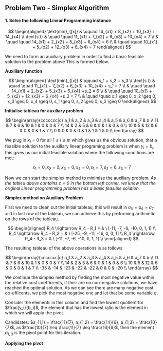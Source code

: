 ## Problem Two - Simplex Algorithm

#### 1. Solve the following Linear Programming instance

$$
\begin{aligned}
 \text{min}_{[x]} & \qquad 14_{x1} + 8_{x2} + 10_{x3} + 14_{x4} \\
 \text{s.t} & \quad \quad 11_{x1} + 7_{x2} + 6_{x3} + 10_{x4} = 7 \\
 & \quad \quad 14_{x1} + 2_{x2} + 5_{x3} + 6_{x4} = 6 \\
 & \quad \quad 10_{x1} + 5_{x2} + 12_{x3} + 6_{x4} = 7
\end{aligned}
$$

We need to form an auxiliary problem in order to find a basic feasible solution to the problem above
This is formed below.

**Auxiliary function**

$$
\begin{aligned}
 \text{min}_{[x]} & \qquad s_1 + s_2 + s_3 \\
 \text{s.t} & \quad \quad 11_{x1} + 7_{x2} + 6_{x3} + 10_{x4} + s_1 = 7 \\
 & \quad \quad 14_{x1} + 2_{x2} + 5_{x3} + 6_{x4} +s_2 = 6 \\
 & \quad \quad 10_{x1} + 5_{x2} + 12_{x3} + 6_{x4} +s_3 = 7 \\
 & \quad \quad x_1 \geq 0, x_2 \geq 0, x_3 \geq 0, x_4 \geq 0, s_1 \geq 0, s_2 \geq 0, s_3 \geq 0
\end{aligned}
$$

**Initialise tableau for auxiliary problem**

$$
\begin{array}{ccccccc|c}
  a_1 & a_2 & a_3 & a_4 & a_5 & a_6 & a_7 & b \\
  11 & 7 & 6 & 10 & 1 & 0 & 0 & 7 \\
  14 & 2 & 5 & 6 & 0 & 1 & 0 & 6 \\
  10 & 5 & 12 & 6 & 0 & 0 & 1 & 7 \\
  0 & 0 & 0 & 0 & 1 & 1 & 1 & 0 \\
\end{array}
$$

We plug in $x_i = 0$ for all $1 \leq i \leq m$ which gives us the obvious solution, that a feasible solution to
the auxiliary linear programing problem is when $y_i = b_i$, this gives us our initial feasible solution where
the following conditions are met:

$$x_1 = 0, x_2 = 0, x_3 = 0, x_4 = 0, s_1 = 7, s_2 = 6, s_3 = 7$$

Now we can start the simplex method to minimise the auxiliary problem. *As the tableu above contains
$z = 0$ in the bottom left corner, we know that the original Linear programming problem
has a basic feasible solution.*

**Simplex method on Auxiliary Problem**

First we need to clean out the initial tableau, this will result in $a_5 = a_6 = a_7 = 0$ in last row of the tableau,
we can achieve this by preforming arithmetic on the rows of the tableau.

$$ 
\begin{aligned}
R_4 \rightarrow R_4 - R_1 = & \ [-11, -7, -6, -10, 0, 1, 1] \\
R_4 \rightarrow R_4 - R_2 = & \ [-25, -9, -11, -16, 0, 0, 1] \\
R_4 \rightarrow R_4 - R_3 = & \ [-11, -7, -6, -10, 0, 1, 1] \\
\end{aligned}
$$

The resulting tableau of the above operations is as follows:

$$
\begin{array}{ccccccc|c}
  a_1 & a_2 & a_3 & a_4 & a_5 & a_6 & a_7 & b \\
  11 & 7 & 6 & 10 & 1 & 0 & 0 & 7 \\
  14 & 2 & 5 & 6 & 0 & 1 & 0 & 6 \\
  10 & 5 & 12 & 6 & 0 & 0 & 1 & 7 \\
  -35 & -14 & -23 & -22 & -22 & 0 & 0 & -20 \\
\end{array}
$$

We continue the simplex method by finding the most negative value within the
relative cost coefficients, if their are no non-negative solutions, we have
reached the optimal solution. As we can see there are many negative cost co-efficents,
we pick the most negative one and let that be some variable $q$.

Consider the elements in this column and find the lowest quotient for $\frac{y_i}{b_i}$, the element that has the
lowest ratio is the element in which we will apply the pivot.

Candidates: $a_{1,1} = \frac{11}{7}, a_{1,2} = \frac{14}{6}, a_{1,3} = \frac{10}{7}$, as $\frac{10}{7} \leq \frac{11}{7} \leq \frac{16}{6}$, then the element $a_{1,3}$
is the pivot point for this iteration.

**Applying the pivot**



